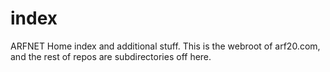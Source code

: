 # index
ARFNET Home index and additional stuff. This is the webroot of arf20.com, and the rest of repos are subdirectories off here.
